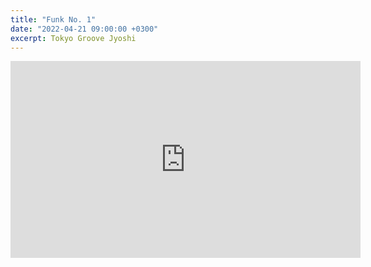 ```yaml
---
title: "Funk No. 1"
date: "2022-04-21 09:00:00 +0300"
excerpt: Tokyo Groove Jyoshi
---
```


<div class="video-wrapper">
    <iframe width="560" height="315" src="https://www.youtube.com/embed/3K8dNctci1Y" title="YouTube video player" frameborder="0" allow="accelerometer; autoplay; clipboard-write; encrypted-media; gyroscope; picture-in-picture" allowfullscreen></iframe>
</div>
